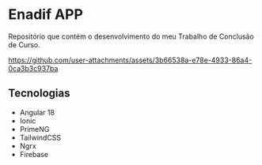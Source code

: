 # Enadif APP

Repositório que contém o desenvolvimento do meu Trabalho de Conclusão de Curso.



https://github.com/user-attachments/assets/3b66538a-e78e-4933-86a4-0ca3b3c937ba


## Tecnologias 

- Angular 18
- Ionic
- PrimeNG
- TailwindCSS
- Ngrx
- Firebase
